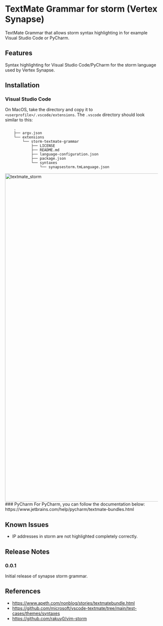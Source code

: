 # TextMate Grammar for storm (Vertex Synapse)
TextMate Grammar that allows storm syntax highlighting in for example Visual Studio Code or PyCharm.

## Features
Syntax highlighting for Visual Studio Code/PyCharm for the storm language used by Vertex Synapse.

## Installation
### Visual Studio Code
On MacOS, take the directory and copy it to `<userprofile>/.vscode/extensions`. The `.vscode` directory should look similar to this:
```
	.
	├── argv.json
	└── extensions
	    └── storm-textmate-grammar
	        ├── LICENSE
	        ├── README.md
	        ├── language-configuration.json
	        ├── package.json
	        └── syntaxes
	            └── synapsestorm.tmLanguage.json

```
<img width="1081" alt="textmate_storm" src="https://user-images.githubusercontent.com/43104903/216791209-f918e07d-ac2c-4d3b-9a2e-f914c182ce17.png">
### PyCharm
For PyCharm, you can follow the documentation below:
https://www.jetbrains.com/help/pycharm/textmate-bundles.html

## Known Issues

- IP addresses in storm are not highlighted completely correctly.

## Release Notes

### 0.0.1

Initial release of synapse storm grammar.

## References
- https://www.apeth.com/nonblog/stories/textmatebundle.html
- https://github.com/microsoft/vscode-textmate/tree/main/test-cases/themes/syntaxes
- https://github.com/rakuy0/vim-storm
